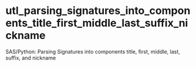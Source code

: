 # utl_parsing_signatures_into_components_title_first_middle_last_suffix_nickname
SAS/Python: Parsing Signatures into components title, first, middle, last, suffix, and nickname
